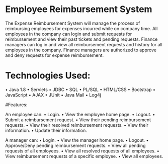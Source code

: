# Employee Reimbursement System

The Expense Reimbursement System will manage the process of reimbursing employees for expenses incurred while on company time. All employees in the company can login and submit requests for reimbursement and view their past tickets and pending requests. Finance managers can log in and view all reimbursement requests and history for all employees in the company. Finance managers are authorized to approve and deny requests for expense reimbursement.

# Technologies Used:

•	Java 1.8
•	Servlets
•	JDBC
•	SQL
•	PL/SQL
•	HTML/CSS
•	Bootstrap
•	JavaScript
•	AJAX
•	JUnit
•	Java Mail
•	Log4j

#Features:

An employee can:
•	Login.
•	View the employee home page.
•	Logout.
•	Submit a reimbursement request.
•	View their pending reimbursement requests.
•	View their resolved reimbursement requests.
•	View their information.
•	Update their information.

A manager can: 
•	Login.
•	View the manager home page.
•	Logout.
•	Approve/Deny pending reimbursement requests.
•	View all pending requests of all employees.
•	View all resolved requests of all employees.
•	View reimbursement requests of a specific employee.
•	View all employees.

